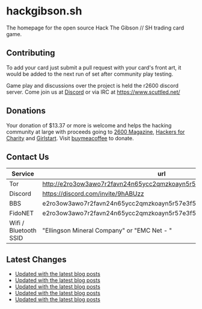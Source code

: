 # hackgibson.sh
The homepage for the open source Hack The Gibson // SH trading card game.


## Contributing

To add your card just submit a pull request with your card's front art, it would be added to the next run of set after community play testing.

Game play and discussions over the project is held the r2600 discord server. Come join us at [Discord](https://discord.com/invite/9hABUzz) or via IRC at https://www.scuttled.net/


## Donations

Your donation of $13.37 or more is welcome and helps the hacking community at large with proceeds going to [2600 Magazine](https://2600.com/), [Hackers for Charity](https://hackersforcharity.org) and [Girlstart](https://girlstart.org).  Visit [buymeacoffee](https://www.buymeacoffee.com/hackgibson.sh) to donate.


## Contact Us

Service | url
-|-
Tor | http://e2ro3ow3awo7r2favn24n65ycc2qmzkoayn5r57e3f56nvjwdcgg32ad.onion
Discord | https://discord.com/invite/9hABUzz
BBS | e2ro3ow3awo7r2favn24n65ycc2qmzkoayn5r57e3f56nvjwdcgg32ad.onion:23
FidoNET | e2ro3ow3awo7r2favn24n65ycc2qmzkoayn5r57e3f56nvjwdcgg32ad.onion:24554
Wifi / Bluetooth SSID | "Ellingson Mineral Company" or "EMC Net - <fidonet address>"

## Latest Changes
<!-- BLOG-POST-LIST:START -->
- [Updated with the latest blog posts](https://github.com/DFW2600/hackgibson.sh/commit/e4890d76440a13c59035e6e1e3f167808f6273ec)
- [Updated with the latest blog posts](https://github.com/DFW2600/hackgibson.sh/commit/89a031a14e094f3ccb8eba8f97b7d7fa1cde4a3c)
- [Updated with the latest blog posts](https://github.com/DFW2600/hackgibson.sh/commit/14e959f1a05430674c7df993b88e705aaba11a21)
- [Updated with the latest blog posts](https://github.com/DFW2600/hackgibson.sh/commit/94382c6a118d3953771c9df1f875226ce281c032)
- [Updated with the latest blog posts](https://github.com/DFW2600/hackgibson.sh/commit/cac904de5385b73df3f9013e42688eb32fe889e9)
<!-- BLOG-POST-LIST:END -->
